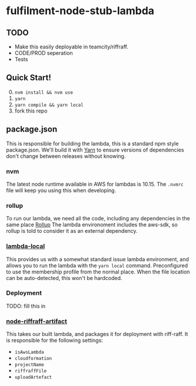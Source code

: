 # fulfilment-node-stub-lambda

## TODO

- Make this easily deployable in teamcity/riffraff.
- CODE/PROD seperation
- Tests

## Quick Start!

0. `nvm install && nvm use`
1. `yarn`
2. `yarn compile && yarn local`
3. fork this repo

## package.json 

This is responsible for building the lambda, this is a standard npm style package.json. We'll build it with [Yarn](https://yarnpkg.com/en/) 
to ensure versions of dependencies don't change between releases without knowing. 

### nvm

The latest node runtime available in AWS for lambdas is 10.15. The `.nvmrc` file will keep you using this when developing.

### rollup

To run our lambda, we need all the code, including any dependencies in the same place [Rollup](https://github.com/rollup/rollup) 
The lambda environoment includes the aws-sdk, so rollup is told to consider it as an external dependency. 

### [lambda-local](https://github.com/ashiina/lambda-local)

This provides us with a somewhat standard issue lambda environment, and allows you to run the lambda with the `yarn local` command. Preconfigured to use the membership profile from the normal place. When the file location can be auto-detected, this won't be hardcoded.

### Deployment

TODO: fill this in


### [node-riffraff-artifact](https://www.npmjs.com/package/@guardian/node-riffraff-artifact)

This takes our built lambda, and packages it for deployment with riff-raff. It is responsible for the following settings:
- `isAwsLambda`
- `cloudformation`
- `projectName`
- `riffraffFile`
- `uploadArtefact`

